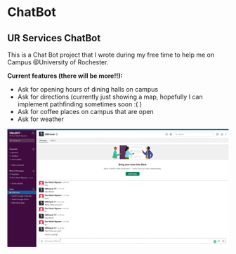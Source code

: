 # ChatBot
## UR Services ChatBot

This is a Chat Bot project that I wrote during my free time to help me on Campus @University of Rochester.

**Current features (there will be more!!):**
- Ask for opening hours of dining halls on campus
- Ask for directions (currently just showing a map, hopefully I can implement pathfinding sometimes soon :( )
- Ask for coffee places on campus that are open
- Ask for weather

![Alt Text](https://github.com/dnguy24/Chatbot/blob/master/demo.gif)
